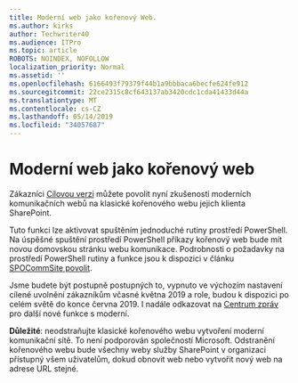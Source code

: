 ```yaml
---
title: Moderní web jako kořenový Web.
ms.author: kirks
author: Techwriter40
ms.audience: ITPro
ms.topic: article
ROBOTS: NOINDEX, NOFOLLOW
localization_priority: Normal
ms.assetid: ''
ms.openlocfilehash: 6166493f79379f44b1a9bbbaca6becfe624fe912
ms.sourcegitcommit: 22ce2315c8cf643137ab3420cdc1cda41433d44a
ms.translationtype: MT
ms.contentlocale: cs-CZ
ms.lasthandoff: 05/14/2019
ms.locfileid: "34057687"
---
```

# <a name="modern-site-as-root-site"></a>Moderní web jako kořenový web

Zákazníci [Cílovou verzi](https://docs.microsoft.com/en-us/office365/admin/manage/release-options-in-office-365?view=o365-worldwide) můžete povolit nyní zkušenosti moderních komunikačních webů na klasické kořenového webu jejich klienta SharePoint.

Tuto funkci lze aktivovat spuštěním jednoduché rutiny prostředí PowerShell. Na úspěšné spuštění prostředí PowerShell příkazy kořenový web bude mít novou domovskou stránku webu komunikace. Podrobnosti o požadavky na prostředí PowerShell rutiny a funkce jsou k dispozici v článku [SPOCommSite povolit](https://docs.microsoft.com/en-us/powershell/module/sharepoint-online/Enable-SPOCommSite?view=sharepoint-ps). 

Jsme budete být postupně postupných to, vypnuto ve výchozím nastavení cílené uvolnění zákazníkům včasné května 2019 a role, budou k dispozici po celém světě do konce června 2019. I nadále odkazovat na [Centrum zpráv](https://admin.microsoft.com/AdminPortal/Home#/MessageCenter) pro další nové funkce s moderní. 

**Důležité**: neodstraňujte klasické kořenového webu vytvoření moderní komunikační sítě. To není podporován společností Microsoft. Odstranění kořenového webu bude všechny weby služby SharePoint v organizaci přístupný všem uživatelům, dokud obnovit web nebo vytvořit nový web na adrese URL stejné. 
 
 